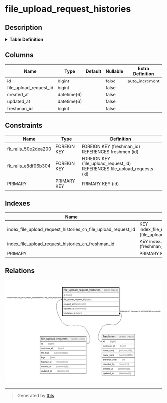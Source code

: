 # file_upload_request_histories

## Description

<details>
<summary><strong>Table Definition</strong></summary>

```sql
CREATE TABLE `file_upload_request_histories` (
  `id` bigint NOT NULL AUTO_INCREMENT,
  `file_upload_request_id` bigint NOT NULL,
  `created_at` datetime(6) NOT NULL,
  `updated_at` datetime(6) NOT NULL,
  `freshman_id` bigint NOT NULL,
  PRIMARY KEY (`id`),
  KEY `index_file_upload_request_histories_on_file_upload_request_id` (`file_upload_request_id`),
  KEY `index_file_upload_request_histories_on_freshman_id` (`freshman_id`),
  CONSTRAINT `fk_rails_50e2dea200` FOREIGN KEY (`freshman_id`) REFERENCES `freshmen` (`id`),
  CONSTRAINT `fk_rails_e8df06b304` FOREIGN KEY (`file_upload_request_id`) REFERENCES `file_upload_requests` (`id`)
) ENGINE=InnoDB AUTO_INCREMENT=[Redacted by tbls] DEFAULT CHARSET=utf8mb4 COLLATE=utf8mb4_bin
```

</details>

## Columns

| Name | Type | Default | Nullable | Extra Definition | Children | Parents | Comment |
| ---- | ---- | ------- | -------- | ---------------- | -------- | ------- | ------- |
| id | bigint |  | false | auto_increment |  |  |  |
| file_upload_request_id | bigint |  | false |  |  | [file_upload_requests](file_upload_requests.md) |  |
| created_at | datetime(6) |  | false |  |  |  |  |
| updated_at | datetime(6) |  | false |  |  |  |  |
| freshman_id | bigint |  | false |  |  | [freshmen](freshmen.md) |  |

## Constraints

| Name | Type | Definition |
| ---- | ---- | ---------- |
| fk_rails_50e2dea200 | FOREIGN KEY | FOREIGN KEY (freshman_id) REFERENCES freshmen (id) |
| fk_rails_e8df06b304 | FOREIGN KEY | FOREIGN KEY (file_upload_request_id) REFERENCES file_upload_requests (id) |
| PRIMARY | PRIMARY KEY | PRIMARY KEY (id) |

## Indexes

| Name | Definition |
| ---- | ---------- |
| index_file_upload_request_histories_on_file_upload_request_id | KEY index_file_upload_request_histories_on_file_upload_request_id (file_upload_request_id) USING BTREE |
| index_file_upload_request_histories_on_freshman_id | KEY index_file_upload_request_histories_on_freshman_id (freshman_id) USING BTREE |
| PRIMARY | PRIMARY KEY (id) USING BTREE |

## Relations

![er](file_upload_request_histories.svg)

---

> Generated by [tbls](https://github.com/k1LoW/tbls)
